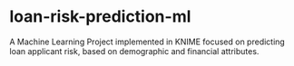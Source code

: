 # loan-risk-prediction-ml
A Machine Learning Project implemented in KNIME focused on predicting loan applicant risk, based on demographic and financial attributes.
